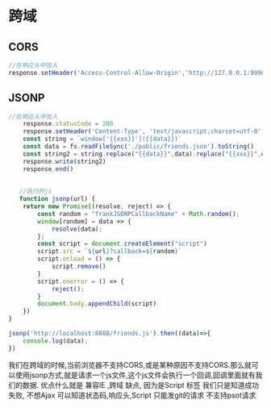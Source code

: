 # 跨域
## CORS
```JavaScript
//在响应头中加入 
response.setHeader('Access-Control-Allow-Origin','http://127.0.0.1:9990')
```
## JSONP
```JavaScript
//在响应头中加入 
    response.statusCode = 200
    response.setHeader('Content-Type', 'text/javascript;charset=utf-8')
    const string = `window['{{xxx}}']({{data}})`
    const data = fs.readFileSync('./public/friends.json').toString()
    const string2 = string.replace("{{data}}",data).replace("{{xxx}}",query.callback)
    response.write(string2)
    response.end()
   
   
   //执行的js 
   function jsonp(url) {
    return new Promise((resolve, reject) => {
        const random = "frankJSONPCallbackName" + Math.random();
        window[random] = data => {
            resolve(data);
        };
        const script = document.createElement("script")
        script.src = `${url}?callback=${random}`
        script.onload = () => {
            script.remove()
        }
        script.onerror = () => {
            reject();
        }
        document.body.appendChild(script)
    })
}

jsonp('http://localhost:8888/friends.js').then((data)=>{
    console.log(data);
})
```
我们在跨域的时候,当前浏览器不支持CORS,或是某种原因不支持CORS.那么就可以使用jsonp方式,就是请求一个js文件,这个js文件会执行一个回调,回调里面就有我们的数据.
优点什么就是 兼容IE ,跨域
缺点, 因为是Script 标签 我们只是知道成功失败, 不想Ajax 可以知道状态码,响应头,Script 只能发git的请求 不支持psot请求
